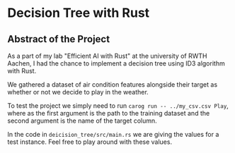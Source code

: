 # Decision Tree with Rust

## Abstract of the Project
As a part of my lab "Efficient AI with Rust" at the university of RWTH Aachen, I had the chance to implement a decision tree using ID3 algorithm with Rust.

We gathered a dataset of air condition features alongside their target as whether or not we decide to play in the weather.

To test the project we simply need to run `carog run -- ../my_csv.csv Play`, where as the first argument is the path to the training dataset and the second argument is the name of the target column.

In the code in `deicision_tree/src/main.rs` we are giving the values for a test instance. Feel free to play around with these values.

